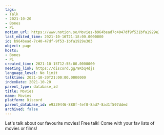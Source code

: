 ```yaml
---
tags:
- Talk
- 2021-10-20
- Bones
- Pi
notion_url: https://www.notion.so/Movies-b964bead7c4047df9f531bfa1929e303
last_edited_time: 2021-10-16T21:18:00.0000000
id: b964bead-7c40-47df-9f53-1bfa1929e303
object: page
hosts:
- Bones
- Pi
created_time: 2021-10-15T12:55:00.0000000
meeting_link: https://discord.gg/9Kbq4djs
language_level: No limit
talktime: 2021-10-20T21:00:00.0000000
indexDate: 2021-10-20
parent_type: database_id
title: Movies
name: Movies
platform: Discord
parent_database_id: e9339446-880f-4ef0-8ad7-8ad1f507dded
archived: false
---
```


Let's talk about our favourite movies!
Free talk! Come with your fav lists of movies or films!


